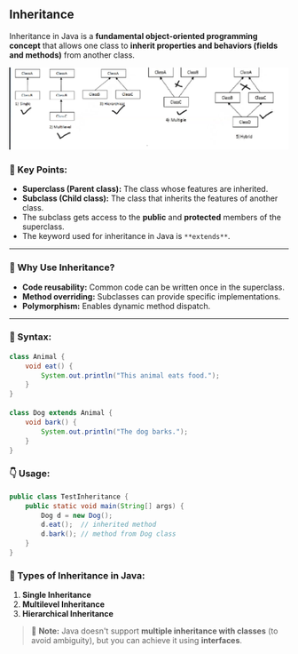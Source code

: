 ## Inheritance

Inheritance in Java is a **fundamental object-oriented programming concept** that allows one class to **inherit properties and behaviors (fields and methods)** from another class.

![alt text](image-11.png)

### 🔑 Key Points:
- **Superclass (Parent class):** The class whose features are inherited.
- **Subclass (Child class):** The class that inherits the features of another class.
- The subclass gets access to the **public** and **protected** members of the superclass.
- The keyword used for inheritance in Java is `**extends**`.

---

### 🧠 Why Use Inheritance?
- **Code reusability:** Common code can be written once in the superclass.
- **Method overriding:** Subclasses can provide specific implementations.
- **Polymorphism:** Enables dynamic method dispatch.

---

### 📌 Syntax:
```java
class Animal {
    void eat() {
        System.out.println("This animal eats food.");
    }
}

class Dog extends Animal {
    void bark() {
        System.out.println("The dog barks.");
    }
}
```

### 👇 Usage:
```java
public class TestInheritance {
    public static void main(String[] args) {
        Dog d = new Dog();
        d.eat();  // inherited method
        d.bark(); // method from Dog class
    }
}
```

### 🧱 Types of Inheritance in Java:
1. **Single Inheritance**
2. **Multilevel Inheritance**
3. **Hierarchical Inheritance**

> 🚫 **Note:** Java doesn't support **multiple inheritance with classes** (to avoid ambiguity), but you can achieve it using **interfaces**.

